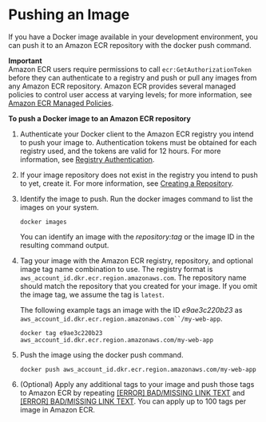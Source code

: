 # Pushing an Image<a name="docker-push-ecr-image"></a>

If you have a Docker image available in your development environment, you can push it to an Amazon ECR repository with the docker push command\.

**Important**  
Amazon ECR users require permissions to call `ecr:GetAuthorizationToken` before they can authenticate to a registry and push or pull any images from any Amazon ECR repository\. Amazon ECR provides several managed policies to control user access at varying levels; for more information, see [Amazon ECR Managed Policies](ecr_managed_policies.md)\.

**To push a Docker image to an Amazon ECR repository**

1. Authenticate your Docker client to the Amazon ECR registry you intend to push your image to\. Authentication tokens must be obtained for each registry used, and the tokens are valid for 12 hours\. For more information, see [Registry Authentication](Registries.md#registry_auth)\.

1. If your image repository does not exist in the registry you intend to push to yet, create it\. For more information, see [Creating a Repository](repository-create.md)\.

1. Identify the image to push\. Run the docker images command to list the images on your system\.

   ```
   docker images
   ```

   You can identify an image with the *repository:tag* or the image ID in the resulting command output\.

1. Tag your image with the Amazon ECR registry, repository, and optional image tag name combination to use\. The registry format is `aws_account_id.dkr.ecr.region.amazonaws.com`\. The repository name should match the repository that you created for your image\. If you omit the image tag, we assume the tag is `latest`\.

   The following example tags an image with the ID *e9ae3c220b23* as `aws_account_id.dkr.ecr.region.amazonaws.com``/my-web-app`\.

   ```
   docker tag e9ae3c220b23 aws_account_id.dkr.ecr.region.amazonaws.com/my-web-app
   ```

1. Push the image using the docker push command\.

   ```
   docker push aws_account_id.dkr.ecr.region.amazonaws.com/my-web-app
   ```

1. \(Optional\) Apply any additional tags to your image and push those tags to Amazon ECR by repeating [[ERROR] BAD/MISSING LINK TEXT](#image-tag-step) and [[ERROR] BAD/MISSING LINK TEXT](#image-push-step)\. You can apply up to 100 tags per image in Amazon ECR\.